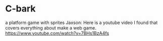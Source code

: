 # C-bark
a platform game with sprites
Jaxson: Here is a youtube video I found that covers everything about make a web game. https://www.youtube.com/watch?v=7BHs1BzA4fs